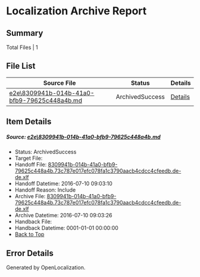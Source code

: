 # <a name='report-top'></a> Localization Archive Report

## Summary
 Total Files | 1

## File List
 Source File | Status | Details 
 ----------- | ------ | ------- 
 [e2e\8309941b-014b-41a0-bfb9-79625c448a4b.md](https://github.com/OpenLocalizationTestOrg/oltest/blob/7502e1e96b30ec68c61e75e2c6e169c0a3c5c7bf/e2e/8309941b-014b-41a0-bfb9-79625c448a4b.md) | ArchivedSuccess | [Details](#784b58848a9279bc5b6ed7e643d012d6ca1bc0471)

## Item Details
##### <a name='784b58848a9279bc5b6ed7e643d012d6ca1bc0471'></a> Source: [e2e\8309941b-014b-41a0-bfb9-79625c448a4b.md](https://github.com/OpenLocalizationTestOrg/oltest/blob/7502e1e96b30ec68c61e75e2c6e169c0a3c5c7bf/e2e/8309941b-014b-41a0-bfb9-79625c448a4b.md)
* Status: ArchivedSuccess
* Target File: 
* Handoff File: [8309941b-014b-41a0-bfb9-79625c448a4b.73c787e017efc078fa1c3790aacb4cdcc4cfeedb.de-de.xlf](https://github.com/OpenLocalizationTestOrg/olhandoff-e2e/blob/e8b0cf4792dabc3b0352715b6d0a2882493f9a59/ol-handoff/OpenLocalizationTestOrg/oltest-dede-fly/ci/ht/8309941b-014b-41a0-bfb9-79625c448a4b.73c787e017efc078fa1c3790aacb4cdcc4cfeedb.de-de.xlf)
* Handoff Datetime: 2016-07-10 09:03:10
* Handoff Reason: Include
* Archive File: [8309941b-014b-41a0-bfb9-79625c448a4b.73c787e017efc078fa1c3790aacb4cdcc4cfeedb.de-de.xlf](https://github.com/OpenLocalizationTestOrg/olhandoff-e2e/blob/625b9ca37d63317805aa05db2f03d0776685ed62/ol-archive/OpenLocalizationTestOrg/oltest-dede-fly/ci/ht/8309941b-014b-41a0-bfb9-79625c448a4b.73c787e017efc078fa1c3790aacb4cdcc4cfeedb.de-de.xlf)
* Archive Datetime: 2016-07-10 09:03:26
* Handback File: 
* Handback Datetime: 0001-01-01 00:00:00
* [Back to Top](#report-top)


## Error Details

Generated by OpenLocalization.
